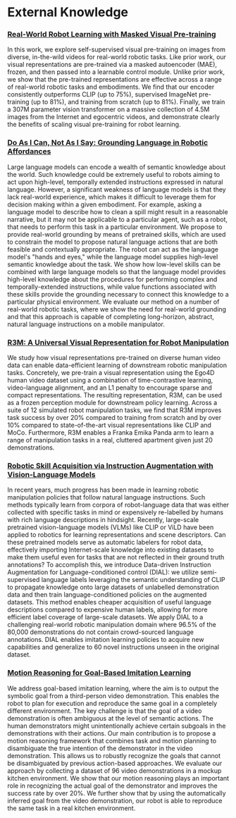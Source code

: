 # External Knowledge

### [Real-World Robot Learning with Masked Visual Pre-training](https://arxiv.org/abs/2210.03109)

In this work, we explore self-supervised visual pre-training on images from diverse, in-the-wild videos for real-world robotic tasks. Like prior work, our visual representations are pre-trained via a masked autoencoder (MAE), frozen, and then passed into a learnable control module. Unlike prior work, we show that the pre-trained representations are effective across a range of real-world robotic tasks and embodiments. We find that our encoder consistently outperforms CLIP (up to 75%), supervised ImageNet pre-training (up to 81%), and training from scratch (up to 81%). Finally, we train a 307M parameter vision transformer on a massive collection of 4.5M images from the Internet and egocentric videos, and demonstrate clearly the benefits of scaling visual pre-training for robot learning.

### [Do As I Can, Not As I Say: Grounding Language in Robotic Affordances](https://arxiv.org/abs/2204.01691)

Large language models can encode a wealth of semantic knowledge about the world. Such knowledge could be extremely useful to robots aiming to act upon high-level, temporally extended instructions expressed in natural language. However, a significant weakness of language models is that they lack real-world experience, which makes it difficult to leverage them for decision making within a given embodiment. For example, asking a language model to describe how to clean a spill might result in a reasonable narrative, but it may not be applicable to a particular agent, such as a robot, that needs to perform this task in a particular environment. We propose to provide real-world grounding by means of pretrained skills, which are used to constrain the model to propose natural language actions that are both feasible and contextually appropriate. The robot can act as the language model's "hands and eyes," while the language model supplies high-level semantic knowledge about the task. We show how low-level skills can be combined with large language models so that the language model provides high-level knowledge about the procedures for performing complex and temporally-extended instructions, while value functions associated with these skills provide the grounding necessary to connect this knowledge to a particular physical environment. We evaluate our method on a number of real-world robotic tasks, where we show the need for real-world grounding and that this approach is capable of completing long-horizon, abstract, natural language instructions on a mobile manipulator.

### [R3M: A Universal Visual Representation for Robot Manipulation](http://arxiv.org/abs/2203.12601)

We study how visual representations pre-trained on diverse human video data can enable data-efficient learning of downstream robotic manipulation tasks. Concretely, we pre-train a visual representation using the Ego4D human video dataset using a combination of time-contrastive learning, video-language alignment, and an L1 penalty to encourage sparse and compact representations. The resulting representation, R3M, can be used as a frozen perception module for downstream policy learning. Across a suite of 12 simulated robot manipulation tasks, we find that R3M improves task success by over 20% compared to training from scratch and by over 10% compared to state-of-the-art visual representations like CLIP and MoCo. Furthermore, R3M enables a Franka Emika Panda arm to learn a range of manipulation tasks in a real, cluttered apartment given just 20 demonstrations.

### [Robotic Skill Acquisition via Instruction Augmentation with Vision-Language Models](https://arxiv.org/abs/2211.11736)

In recent years, much progress has been made in learning robotic manipulation policies that follow natural language instructions. Such methods typically learn from corpora of robot-language data that was either collected with specific tasks in mind or expensively re-labelled by humans with rich language descriptions in hindsight. Recently, large-scale pretrained vision-language models (VLMs) like CLIP or ViLD have been applied to robotics for learning representations and scene descriptors. Can these pretrained models serve as automatic labelers for robot data, effectively importing Internet-scale knowledge into existing datasets to make them useful even for tasks that are not reflected in their ground truth annotations? To accomplish this, we introduce Data-driven Instruction Augmentation for Language-conditioned control (DIAL): we utilize semi-supervised language labels leveraging the semantic understanding of CLIP to propagate knowledge onto large datasets of unlabelled demonstration data and then train language-conditioned policies on the augmented datasets. This method enables cheaper acquisition of useful language descriptions compared to expensive human labels, allowing for more efficient label coverage of large-scale datasets. We apply DIAL to a challenging real-world robotic manipulation domain where 96.5% of the 80,000 demonstrations do not contain crowd-sourced language annotations. DIAL enables imitation learning policies to acquire new capabilities and generalize to 60 novel instructions unseen in the original dataset.

### [Motion Reasoning for Goal-Based Imitation Learning](https://arxiv.org/abs/1911.05864)

We address goal-based imitation learning, where the aim is to output the symbolic goal from a third-person video demonstration. This enables the robot to plan for execution and reproduce the same goal in a completely different environment. The key challenge is that the goal of a video demonstration is often ambiguous at the level of semantic actions. The human demonstrators might unintentionally achieve certain subgoals in the demonstrations with their actions. Our main contribution is to propose a motion reasoning framework that combines task and motion planning to disambiguate the true intention of the demonstrator in the video demonstration. This allows us to robustly recognize the goals that cannot be disambiguated by previous action-based approaches. We evaluate our approach by collecting a dataset of 96 video demonstrations in a mockup kitchen environment. We show that our motion reasoning plays an important role in recognizing the actual goal of the demonstrator and improves the success rate by over 20%. We further show that by using the automatically inferred goal from the video demonstration, our robot is able to reproduce the same task in a real kitchen environment.

